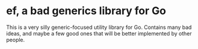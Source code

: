 
# ef, a bad generics library for Go

This is a very silly generic-focused utility library for Go. Contains many bad
ideas, and maybe a few good ones that will be better implemented by other
people.
